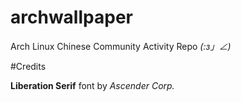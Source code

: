 # archwallpaper
Arch Linux Chinese Community Activity Repo _(:з」∠)_

#Credits

**Liberation Serif** font by *Ascender Corp.*
